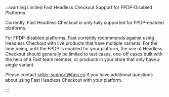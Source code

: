 :::warning Limited Fast Headless Checkout Support for FPDP-Disabled Platforms

Currently, Fast Headless Checkout is only fully supported for FPDP-enabled platforms.

For FPDP-disabled platforms, Fast currently recommends against using Headless Checkout with live products that have multiple variants. For the time being, until the FPDP is enabled for your platform, the use of Headless Checkout should generally be limited to test cases, one-off cases built with the help of a Fast team member, or products in your store that only have a single variant.

Please contact seller-support@fast.co if you have additional questions about using Fast Headless Checkout with your platform.

:::
